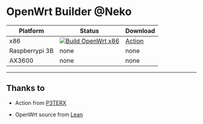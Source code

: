 # OpenWrt Builder @Neko


| Platform | Status | Download |
|----------|--------|----------|
| x86      | [![Build OpenWrt x86](https://git.io/Jn6Iw)](https://git.io/Jn6Ii) | [Action](https://git.io/Jn6Ii) |
| Raspberrypi 3B | none | none |
| AX3600 | none | none |

---

## Thanks to

* Action from [P3TERX](https://github.com/P3TERX/Actions-OpenWrt)

* OpenWrt source from [Lean](https://git.io/Jn6Lm)

